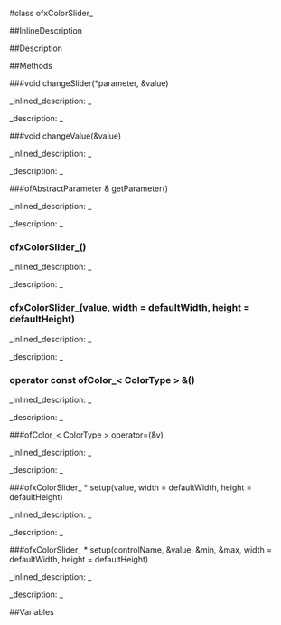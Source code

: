 #class ofxColorSlider_


<!--
_visible: True_
_advanced: False_
_istemplated: True_
-->

##InlineDescription






##Description





##Methods



###void changeSlider(*parameter, &value)

<!--
_syntax: changeSlider(*parameter, &value)_
_name: changeSlider_
_returns: void_
_returns_description: _
_parameters: const void *parameter, ColorType &value_
_access: protected_
_version_started: 0.8.0_
_version_deprecated: _
_summary: _
_constant: False_
_static: False_
_visible: True_
_advanced: False_
-->

_inlined_description: _








_description: _







<!----------------------------------------------------------------------------->

###void changeValue(&value)

<!--
_syntax: changeValue(&value)_
_name: changeValue_
_returns: void_
_returns_description: _
_parameters: ofColor_< ColorType > &value_
_access: protected_
_version_started: 0.8.0_
_version_deprecated: _
_summary: _
_constant: False_
_static: False_
_visible: True_
_advanced: False_
-->

_inlined_description: _








_description: _







<!----------------------------------------------------------------------------->

###ofAbstractParameter & getParameter()

<!--
_syntax: getParameter()_
_name: getParameter_
_returns: ofAbstractParameter &_
_returns_description: _
_parameters: _
_access: public_
_version_started: 0.8.0_
_version_deprecated: _
_summary: _
_constant: False_
_static: False_
_visible: True_
_advanced: False_
-->

_inlined_description: _








_description: _







<!----------------------------------------------------------------------------->

### ofxColorSlider_()

<!--
_syntax: ofxColorSlider_()_
_name: ofxColorSlider__
_returns: _
_returns_description: _
_parameters: _
_access: public_
_version_started: 0.8.0_
_version_deprecated: _
_summary: _
_constant: False_
_static: False_
_visible: True_
_advanced: False_
-->

_inlined_description: _








_description: _







<!----------------------------------------------------------------------------->

### ofxColorSlider_(value, width = defaultWidth, height = defaultHeight)

<!--
_syntax: ofxColorSlider_(value, width = defaultWidth, height = defaultHeight)_
_name: ofxColorSlider__
_returns: _
_returns_description: _
_parameters: ofParameter< ofColor_< ColorType > > value, float width=defaultWidth, float height=defaultHeight_
_access: public_
_version_started: 0.8.0_
_version_deprecated: _
_summary: _
_constant: False_
_static: False_
_visible: True_
_advanced: False_
-->

_inlined_description: _








_description: _







<!----------------------------------------------------------------------------->

### operator const ofColor_< ColorType > &()

<!--
_syntax: operator const ofColor_< ColorType > &()_
_name: operator const ofColor_< ColorType > &_
_returns: _
_returns_description: _
_parameters: _
_access: public_
_version_started: 0.8.0_
_version_deprecated: _
_summary: _
_constant: False_
_static: False_
_visible: True_
_advanced: False_
-->

_inlined_description: _








_description: _







<!----------------------------------------------------------------------------->

###ofColor_< ColorType > operator=(&v)

<!--
_syntax: operator=(&v)_
_name: operator=_
_returns: ofColor_< ColorType >_
_returns_description: _
_parameters: const ofColor_< ColorType > &v_
_access: public_
_version_started: 0.8.0_
_version_deprecated: _
_summary: _
_constant: False_
_static: False_
_visible: True_
_advanced: False_
-->

_inlined_description: _








_description: _







<!----------------------------------------------------------------------------->

###ofxColorSlider_ * setup(value, width = defaultWidth, height = defaultHeight)

<!--
_syntax: setup(value, width = defaultWidth, height = defaultHeight)_
_name: setup_
_returns: ofxColorSlider_ *_
_returns_description: _
_parameters: ofParameter< ofColor_< ColorType > > value, float width=defaultWidth, float height=defaultHeight_
_access: public_
_version_started: 0.8.0_
_version_deprecated: _
_summary: _
_constant: False_
_static: False_
_visible: True_
_advanced: False_
-->

_inlined_description: _








_description: _







<!----------------------------------------------------------------------------->

###ofxColorSlider_ * setup(controlName, &value, &min, &max, width = defaultWidth, height = defaultHeight)

<!--
_syntax: setup(controlName, &value, &min, &max, width = defaultWidth, height = defaultHeight)_
_name: setup_
_returns: ofxColorSlider_ *_
_returns_description: _
_parameters: string controlName, const ofColor_< ColorType > &value, const ofColor_< ColorType > &min, const ofColor_< ColorType > &max, float width=defaultWidth, float height=defaultHeight_
_access: public_
_version_started: 0.8.0_
_version_deprecated: _
_summary: _
_constant: False_
_static: False_
_visible: True_
_advanced: False_
-->

_inlined_description: _








_description: _







<!----------------------------------------------------------------------------->

##Variables



